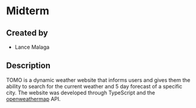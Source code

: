 # Midterm

## Created by
- Lance Malaga

## Description
TOMO is a dynamic weather website that informs users and gives them the ability to search for the current weather and 5 day forecast of a specific city. The website was developed through TypeScript and the [openweathermap](https://openweathermap.org/) API.
